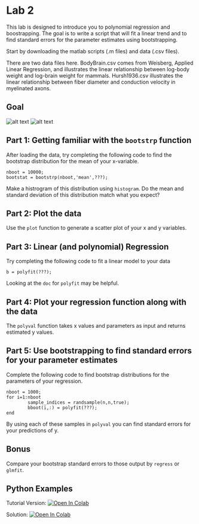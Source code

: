 # Lab 2

This lab is designed to introduce you to polynomial regression and boostrapping. The goal is to write a script that will fit a linear trend and to find standard errors for the parameter estimates using bootstrapping.

Start by downloading the matlab scripts (.m files) and data (.csv files).

There are two data files here. BodyBrain.csv comes from Weisberg, Applied Linear Regression, and illustrates the linear relationship between log-body weight and log-brain weight for mammals. Hursh1936.csv illustrates the linear relationship between fiber diameter and conduction velocity in myelinated axons.

## Goal

![alt text](https://github.com/stevensonlab/teaching/raw/master/sand/labs/lab2/assets/output_bodybrain.png)
![alt text](https://github.com/stevensonlab/teaching/raw/master/sand/labs/lab2/assets/output_hursh.png)

## Part 1: Getting familiar with the `bootstrp` function

After loading the data, try completing the following code to find the bootstrap distribution for the mean of your x-variable.

	nboot = 10000;
	bootstat = bootstrp(nboot,'mean',???);

Make a histrogram of this distribution using `histogram`. Do the mean and standard deviation of this distribution match what you expect?

## Part 2: Plot the data

Use the `plot`  function to generate a scatter plot of your x and y variables.

## Part 3: Linear (and polynomial) Regression

Try completing the following code to fit a linear model to your data

	b = polyfit(???);

Looking at the `doc` for `polyfit` may be helpful.

## Part 4: Plot your regression function along with the data

The `polyval` function takes x values and parameters as input and returns estimated y values.

## Part 5: Use bootstrapping to find standard errors for your parameter estimates

Complete the following code to find bootstrap distributions for the parameters of your regression.

	nboot = 1000;
	for i=1:nboot
    		sample_indices = randsample(n,n,true);
    		bboot(i,:) = polyfit(???);
	end

By using each of these samples in `polyval` you can find standard errors for your predictions of y.

## Bonus

Compare your bootstrap standard errors to those output by `regress` or `glmfit`.

## Python Examples

Tutorial Version:
[![Open In Colab](https://colab.research.google.com/assets/colab-badge.svg)](https://colab.research.google.com/drive/1DDTzlWNxoruA49_AsZnLkW3r1hVG49FF?usp=sharing)

Solution:
[![Open In Colab](https://colab.research.google.com/assets/colab-badge.svg)](https://colab.research.google.com/drive/1t4lTlC3LdTH0b8lTaLuFrwgy2LSS4TJb?usp=sharing)
